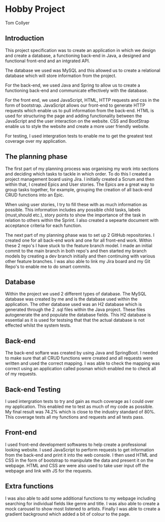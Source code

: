 # Hobby Project 

Tom Collyer

## Introduction

This project specification was to create an application in which we design and create a database, a functioning back-end in Java, a designed and functional front-end and an intgrated API.

The database we used was MySQL and this allowed us to create a relational database which will store information from the project.

For the back-end, we used Java and Spring to allow us to create a functioning back-end and communicate effectively with the database.

For the front end, we used JavaScript, HTML, HTTP requests and css in the form of bootstrap. JavaScript allows our front-end to generate HTTP requests which enable us to pull information from the back-end. HTML is used for structuring the page and adding functionality between the JavaScript and the user interaction on the website. CSS and BootStrap enable us to style the website and create a more user friendly website.

For testing, I used intergration tests to enable me to get the greatest test coverage over my application.



## The planning phase

The first part of my planning process was organising my work into sections and deciding which tasks to tackle in which order. To do this I created a project management board using Jira. I initially created a Scrum and then within that, I created Epics and User stories. The Epics are a great way to group tasks together, for example, grouping the creation of all back-end CRUD functions into an Epic. 

When using user stories, I try to fill these with as much information as possible. This information includes any possible child tasks, labels (must,should etc.), story points to show the importance of the task in relation to others within the Sprint. I also created a sepearte document with acceptance criteria for each function. 

The next part of my planning phase was to set up 2 GitHub repositories. I created one for all back-end work and one for all front-end work. Within these 2 repo's I have stuck to the feature branch model. I made an initial commit to the main branch in both repo's and then started my branch models by creating a dev branch initially and then continuing with various other feature branches. I was also able to link my Jira board and my Git Repo's to enable me to do smart commits. 

## Database

Within the project we used 2 different types of database. The MySQL database was created by me and is the database used within the application. The other database used was an H2 database which is generated through the 2 .sql files within the Java project. These files autogenerate the and populate the database fields. This H2 database is essential as it is used for testsing that that the actual database is not effected whilst the system tests. 

## Back-end

The back-end softare was created by using Java and SpringBoot. I needed to make sure that all CRUD functions were created and all requests were written and used the correct mapping. I was able to check the mapping was correct using an application called posman which enabled me to check all of my requests. 

## Back-end Testing

I used intergration tests to try and gain as much coverage as I could over my application. This enabled me to test as much of my code as possible. My final result was 74.2% which is close to the industry standard of 80%. This coverage tests all my functions and requests and all tests pass. 

## Front-end

I used front-end development softwares to help create a professional looking website. I used JavaScript to perform requests to get information from the back-end and print it into the web console. I then used HTML and CSS in the form of bootstrap to manipulate the data and present it on the webpage. HTML and CSS are were also used to take user input off the webpage and link with JS for the requests. 

## Extra functions

I was also able to add some additional functions to my webpage including searching for individual fields like genre and title. I was also able to create a mock carousel to show most listened to artists. Finally I was able to create a gradient background which added a bit of colour to the page.